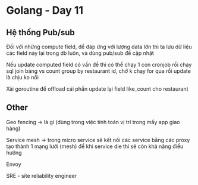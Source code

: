 # Golang - Day 11

## Hệ thống Pub/sub
Đối với những compute field, để đáp ứng với lượng data lớn thì ta lưu dữ liệu các field này lại trong db luôn, và dùng pub/sub để cập nhật

Nếu update computed field có vấn đề thì có thể chạy 1 con cronjob rồi chạy sql join bảng vs count group by restaurant id, chớ k chạy for qua rồi update là chịu ko nổi

Xài goroutine để offload cái phần update lại field like_count cho restaurant

## Other
Geo fencing -> là gì (dùng trong việc tính toán vị trí trong mấy app giao hàng)

Service mesh -> trong micro service sẽ kết nối các service bằng các proxy tạo thành 1 mạng lưới (mesh) để khi service die thì sẽ còn khả năng điều hướng

Envoy

SRE - site reliability engineer